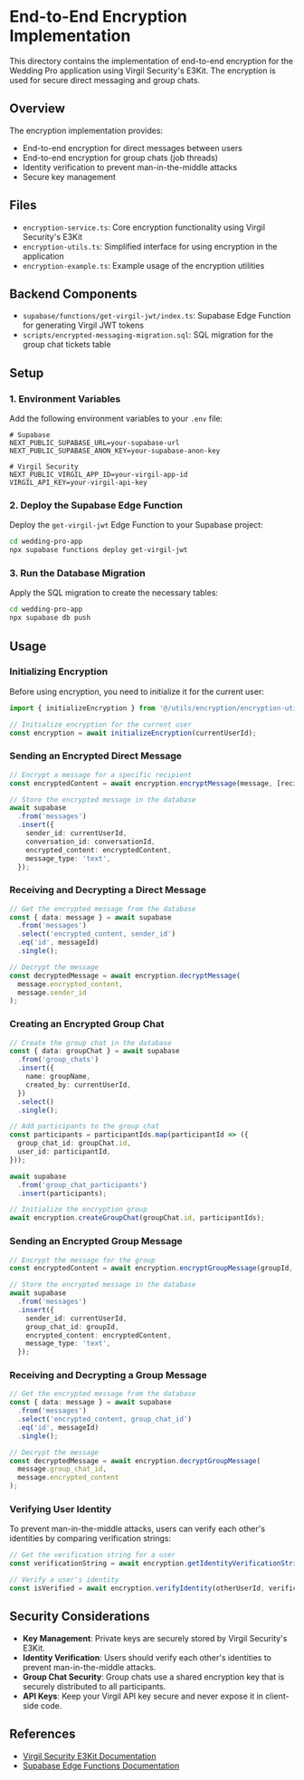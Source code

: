 # End-to-End Encryption Implementation

This directory contains the implementation of end-to-end encryption for the Wedding Pro application using Virgil Security's E3Kit. The encryption is used for secure direct messaging and group chats.

## Overview

The encryption implementation provides:

- End-to-end encryption for direct messages between users
- End-to-end encryption for group chats (job threads)
- Identity verification to prevent man-in-the-middle attacks
- Secure key management

## Files

- `encryption-service.ts`: Core encryption functionality using Virgil Security's E3Kit
- `encryption-utils.ts`: Simplified interface for using encryption in the application
- `encryption-example.ts`: Example usage of the encryption utilities

## Backend Components

- `supabase/functions/get-virgil-jwt/index.ts`: Supabase Edge Function for generating Virgil JWT tokens
- `scripts/encrypted-messaging-migration.sql`: SQL migration for the group chat tickets table

## Setup

### 1. Environment Variables

Add the following environment variables to your `.env` file:

```
# Supabase
NEXT_PUBLIC_SUPABASE_URL=your-supabase-url
NEXT_PUBLIC_SUPABASE_ANON_KEY=your-supabase-anon-key

# Virgil Security
NEXT_PUBLIC_VIRGIL_APP_ID=your-virgil-app-id
VIRGIL_API_KEY=your-virgil-api-key
```

### 2. Deploy the Supabase Edge Function

Deploy the `get-virgil-jwt` Edge Function to your Supabase project:

```bash
cd wedding-pro-app
npx supabase functions deploy get-virgil-jwt
```

### 3. Run the Database Migration

Apply the SQL migration to create the necessary tables:

```bash
cd wedding-pro-app
npx supabase db push
```

## Usage

### Initializing Encryption

Before using encryption, you need to initialize it for the current user:

```typescript
import { initializeEncryption } from '@/utils/encryption/encryption-utils';

// Initialize encryption for the current user
const encryption = await initializeEncryption(currentUserId);
```

### Sending an Encrypted Direct Message

```typescript
// Encrypt a message for a specific recipient
const encryptedContent = await encryption.encryptMessage(message, [recipientId]);

// Store the encrypted message in the database
await supabase
  .from('messages')
  .insert({
    sender_id: currentUserId,
    conversation_id: conversationId,
    encrypted_content: encryptedContent,
    message_type: 'text',
  });
```

### Receiving and Decrypting a Direct Message

```typescript
// Get the encrypted message from the database
const { data: message } = await supabase
  .from('messages')
  .select('encrypted_content, sender_id')
  .eq('id', messageId)
  .single();

// Decrypt the message
const decryptedMessage = await encryption.decryptMessage(
  message.encrypted_content,
  message.sender_id
);
```

### Creating an Encrypted Group Chat

```typescript
// Create the group chat in the database
const { data: groupChat } = await supabase
  .from('group_chats')
  .insert({
    name: groupName,
    created_by: currentUserId,
  })
  .select()
  .single();

// Add participants to the group chat
const participants = participantIds.map(participantId => ({
  group_chat_id: groupChat.id,
  user_id: participantId,
}));

await supabase
  .from('group_chat_participants')
  .insert(participants);

// Initialize the encryption group
await encryption.createGroupChat(groupChat.id, participantIds);
```

### Sending an Encrypted Group Message

```typescript
// Encrypt the message for the group
const encryptedContent = await encryption.encryptGroupMessage(groupId, message);

// Store the encrypted message in the database
await supabase
  .from('messages')
  .insert({
    sender_id: currentUserId,
    group_chat_id: groupId,
    encrypted_content: encryptedContent,
    message_type: 'text',
  });
```

### Receiving and Decrypting a Group Message

```typescript
// Get the encrypted message from the database
const { data: message } = await supabase
  .from('messages')
  .select('encrypted_content, group_chat_id')
  .eq('id', messageId)
  .single();

// Decrypt the message
const decryptedMessage = await encryption.decryptGroupMessage(
  message.group_chat_id,
  message.encrypted_content
);
```

### Verifying User Identity

To prevent man-in-the-middle attacks, users can verify each other's identities by comparing verification strings:

```typescript
// Get the verification string for a user
const verificationString = await encryption.getIdentityVerificationString(otherUserId);

// Verify a user's identity
const isVerified = await encryption.verifyIdentity(otherUserId, verificationString);
```

## Security Considerations

- **Key Management**: Private keys are securely stored by Virgil Security's E3Kit.
- **Identity Verification**: Users should verify each other's identities to prevent man-in-the-middle attacks.
- **Group Chat Security**: Group chats use a shared encryption key that is securely distributed to all participants.
- **API Keys**: Keep your Virgil API key secure and never expose it in client-side code.

## References

- [Virgil Security E3Kit Documentation](https://developer.virgilsecurity.com/docs/e3kit/)
- [Supabase Edge Functions Documentation](https://supabase.com/docs/guides/functions)